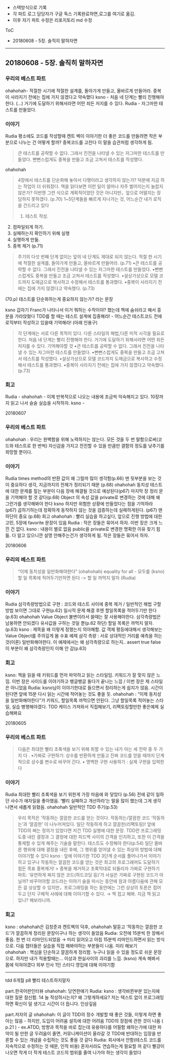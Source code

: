 * 스택방식으로 기록
* 각 파트 로그 담당자가 구글 독스 기록완료하면,로그를 여기로 옮김. 
* 이후 자기 파트 수정은 리포지토리 md 수정

ToC
- 20180608 - 5장. 솔직히 말하자면


------------------------------------
## 20180608 - 5장. 솔직히 말하자면
### 우리의 베스트 파트
ohahohah-  적절한 시기에 적절한 설계를, 돌아가게 만들고, 올바르게 만들어라. 
중복이 사라지기 전에는 집에 가지 않겠다고 약속했다
ksno - 처음 네 단계는 빨리 진행해야 한다. (...) 거기에 도달하기 위해서라면 어떤 죄든 저지를 수 있다. 
Rudia - 자그마한 테스트를 만들었다. 

### 이야기
Rudia
평소에도 코드를 작성할때 켄트 벡이 이야기한 더 좋은 코드를 만들려면 작은 부분으로 나누는 건 어떻게 할까? 중복코드를 고친다 이 말을 습관처럼 생각하게 됨.
> 큰 테스트를 공략할 수 없다. 그래서 진전을 나타낼 수 있는 자그마한 테스트를 만들었다. 
> 뻔뻔스럽게도 중복을 만들고 조금 고쳐서 테스트를 작성했다. 

ohahohah 
> 4장에서 테스트를 단순화해 놓아서 다행이라고 생각하지 않는가? 덕분에 지금 하는 작업이 더 쉬워졌다. 책을 읽다보면 이런 일이 얼마나 자주 벌어지는지 놀랍지 않은가? 이번엔 그런 식으로 계획적이었던 것은 아니지만，앞으로 어떨지는 장담하지 못하겠다. (p.70)
1~5단계들을 빠르게 지나가는 것, 어느순간 내가 로직을 건드리고 있다
> 1. 테스트 작성.
2. 컴파일되게 하기.
3. 실패하는지 확인하기 위해 실행 
4. 실행하게 만듦.
5. 중복 제거
(p.71)
> 주기의 다섯 번째 단계 없이는 앞의 네 단계도 제대로 되지 않는다. 적절
한 시기에 적절한 설계를, 돌아가게 만들고, 올바르게 만들어라. (p.71)
> •큰 테스트를 공략할 수 없다. 그래서 진전을 나타낼 수 있는 자그마한
테스트를 만들었다.
•뻔뻔스럽게도 중복을 만들고 조금 고쳐서 테스트를 작성했다.
•설상가상으로 모델 코드까지 도매금으로 복사하고 수정해서 테스트를 통과했다.
•중복이 사라지기 전에는 집에 가지 않겠다고 약속했다.
(p.73)

(70.p) 테스트를 단순화하는게 중요하지 않는가? 라는 문장

ksno 
갑자기 Franc가 나타나서 이거 뭐하는 수작이야? 했는데 책에 숨쉬라고 해서 흥분을 가라앉혔다
TDD를 할 때는 테스트 설계에 집중해라! - 어느순간 테스트코드 전에 로직부터 작성하고 있을때 기억해라! (아래 인용구)
> 각 단계에는 서로 다른 목적이 있다. 다른 스타일의 해법,다른 미적 시각을 필요로 한다.
> 처음 네 단계는 빨리 진행해야 한다. 
> 거기에 도달하기 위해서라면 어떤 죄든 저지를 수 있다. 
기억해야할 것
> •큰 테스트를 공략할 수 없다. 그래서 진전을 나타낼 수 있는 자그마한
테스트를 만들었다.
•뻔뻔스럽게도 중복을 만들고 조금 고쳐서 테스트를 작성했다.
•설상가상으로 모델 코드까지 도매금으로 복사하고 수정해서 테스트를 통과했다.
•중복이 사라지기 전에는 집에 가지 않겠다고 약속했다.
(p.73)

### 회고
Rudia - 
ohahohah - 이제 반복적으로 나오는 내용에 조금씩 익숙해지고 있다. 10장까지 읽고 나서 슬슬 실습을 시작하자. 
ksno -

20180607 
### 우리의 베스트 파트
ohahohah : 우리는 완벽함을 위해 노력하지는 않는다. 모든 것을 두 번 말함으로써(코드와 테스트로 한 번씩) 자신감을 가지고 전진할 수 있을 만큼만 결함의 정도를 낮추기를 희망할 뿐이다.

### 이야기
Rudia
times method의 반환 값이 왜 그럴까 많이 생각함(p.66)
맨 뒷부분을 보는 것이 중요하다 생각, 지금까지의 전체가 정리되기 때문 (p.68)
ohahohah 
동치성 테스트에 대한 문제를 짚는 부분이 다음 장에 해결될 것으로 예상된다(p67)
마지막 장 정리 문을 기억해야 할 것 같다(p.68)
Object 의 속성 값을 private로 변경하는 것에 대해 왜 그런가를 생각해봐야 한다
ksno 
하지만 위험한 상황에 만들었다는 점을 기억하라 (p67)
곱하기하는데 정확하게 동작하지 않는 것을 검증하는데 실패하게된다. (p67)
맨 하단이 중요 (p.68)
회고
ohahohah : 빨리 실습을 하고싶다, 앞으로 진행 방법에 대한 고민, 5장에 favorite 문장이 있음
Rudia : 작은 장들은 묶어서 하자. 이번 장은 크게 느낀 건 없다.
ksno : 내용이 별로 없음 public을 private로 변경한 명확한 이유 찾기 힘듦. 다 알고 있으니깐 설명 안해주는건가 생각하게 됨. 작은 장들은 묶어서 하자.

20180606
### 우리의 베스트 파트
>  “이제 동치성을 일반화해야한다”  (ohahohah)
> equality for all - 모두를 (ksno) 
> 할 일 목록에 적어두기만하면 된다 -> 할 일 까먹지 말자 (Rudia) 

### 이야기
Rudia
삼각측량방법으로 구현 : 코드와 테스트 사이에 중복 제거 / 일반적인 해법 구할 방법 보이면 그대로 구현(p.62)
일시적 문제 해결 후엔 할일목록을 적어두기만 한다(p.63)
ohahohah 
Value Object 불변이라서 쓸때는 잘 사용해야한다.
삼각측량법은 남용하면 안되겠다 유사값을 구하는 것일 뿐(p.62 하단)
할일 목록은 까먹지 말자.(p.63)
ksno : 
제목을 왜 이렇게 정했는지 의아해함.
값 객체 평등에대해서 생각해보는 Value Object를 주의깊게 봄
수표 예제 
삼각 측량 : 서로 상대적인 거리를 예측을 하는것(이론)
일반화해야한다.
이 예제에서는 왜 삼각측량으로 하는지..
assert true false 이 부분이 왜 삼각측량인지 이해 안 감(p.63)
### 회고
ksno: 책을 읽을 때 키워드를 먼저 파악하고 읽는 스타일임. 키워드가 잘 맞지 않은 느낌. 이번 장은 사이드를 이야기하고 뱅글뱅글 돌다가 끝나는 느낌 / 이번 장은 제 스타일은 아니었음
Rudia: ksno님이 이야기한대로 들으면서 정리하는게 쉽지가 않음. 시간이 된다면 앞에 15분 다시 읽는 시간에 적어놓는 것도 좋을 듯.
ohahohah : “이제 동치성을 일반화해야한다”가 키워드, 할일목록 까먹으면 안된다. 그냥 할일목록 적어놓는 스타일, 실습 병행해야겠다. TDD 케이스 가져와서 직접해보기, 리펙토링할만한 좋은예제 실습해봐요

20180605 
### 우리의 베스트 파트
>다음은 최대한 빨리 초록색을 보기 위해 취할 수 있는 내가 아는 세 전략 중 두 가 지 다 .
•가짜로 구현하기: 상수를 반환하게 만들고 진짜 코드를 얻을 때까지 단계적으로 상수를 변수로 바꾸어 간다.
• 명백한 구현 사용하기 : 실제 구현을 입력한다

### 이야기

Rudia
최대한 빨리 초록색을 보기 위한게 가장 마음에 와 닿았다 (p.56)
전에 같이 일하던 사수가 애자일을 좋아했음. ‘빨리 실패하고 개선하라’는 말을 많이 했는데 그게 생각나면서 새롭게 읽혔음.
ohahohah 
일반적인 TDD 주기(p.53) 
> 우리 목적은 ‘작동하는 깔끔한 코드를 얻는 것이다. 
> 작동하는/깔끔한 코드 
‘작동하는’과 ‘깔끔한’ 이 나누어져있다. 일단 작동하게 하고 깔끔한(리팩토링)!
앞에 TDD의 쩌는 정의가 있었다면 저건 TDD 실행에 대한 문장. 
> TDD란 프로그래밍 도중 내린 결정과 그 결정에 대한 피드백 사이의 간격을 인지하고, 또한 이 간격을 통제할 수 있게 해주는 기술을 말한다.
테스트도 수정해야 한다(p.54)
 일단 올바른 행위에 대해 결정을  내린 후에, 그 행위를 얻어낼 수 있는 최상의 방법에 대해 이야기할 수 있다
ksno : 
앞에 이야기한 TDD 3단계 순서를 풀어나가서 이야기하고 있구나
> 작동하는 깔끔한 코드를 얻는 것은 최고의 프로그래머도 도달하기 힘든 목표
중복제거! >  중복을 제거하고 초록막대로 되돌리자
가짜로 구현하기 파트:  ‘유연하게 짜지 않은 코드(하드코딩 등)’가 사실은 가짜로 구현된 코드가 아닐까? 바꾸어야할 코드라는 이야기
> 술을 마시는 동안에 참과 아름다움에 관해 모 든 걸 상상할 수 있지만，프로그래밍을 하는 동안에는 그런 상상의 토론은 접어두고 단지 구체적 사례에 대해 이야기할 수 있다.
→ 책 접고 해봐. 지금 책 읽고 있니? 해보라니까.

### 회고
ksno : ohahohah은 김창준과 켄트벡의 덕후, ohahohah 말듣고 ‘작동하는 깔끔한 코드’가 깔끔하게 정리된 문장이구나 하는 생각이 들었음
Rudia: 오전에 15분씩 한 장해서 좋음. 한 번 더 리마인드되었음
→ 미리 읽어오고 아침 15분씩 리마인드하면서 읽는 방식으로. 다음 챕터들은 실습을 직접 해봐야하는 부분들이 나옴. 미리 해보기  
ohahohah : 핵심을 단순하고 깔끔하게 정리함. 누구나 읽을 수 있을 정도로 쉬운 문장으로. 하지만 내가 적용할때는... 이상과 현실사이의 괴리를 느낌. (ksno) 계속 해봐서 몸에 익혀야겠다
외부 인사 1인 스터디 영입에 대해 이야기함


---------------
tdd 6개월
p8 빨리 테스트하지말자

part.한국어판인터뷰
ohahohah: 당연한얘기
Rudia: 
ksno : 
생각바뀐부분 있는지에 대한 질문 참신함. 
14 늘 작성하시는지? 왜 그렇게하세요? 저는 텍스트 없이 프로그래밍하면 확신이 덜 생기고 시간이 더 듭니다. 인상깊음

part.저자의 글
ohahohah: 이 글이 TDD의 정수
개발할 때 좋은 것들, 이렇게 하면 좋아는 많음 - 하지만, 도입이 어려움 설득에 대한 어려움
TDD의 장점에 관한 것이 나옴 ( p.21 ) - ex.ATDD, 방향과 목적을 바로 잡는데 유용하다를 어필함
왜하는가에 대한 파악이 될 만한 글
두려움이 줄면, 커뮤니케이션이 올라갈 것 
TDD에 반대하는 입장을 반론할 수 있는 개념을 수립하는 것도 좋을 것 같다
Rudia: 회사에서 안함(테스트 코드를 지속적으로 수정하는 것 때문, 인적 비용)
혼자서라도 연습하는게 필요할 꺼 같다
빨강이 나오면 작게 더 작게 테스트 코드의 범위를 줄여 나가야 하는 생각이 들었다
